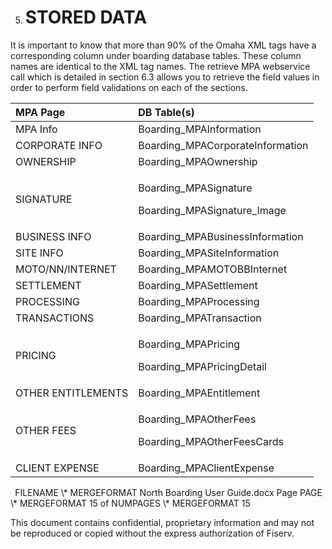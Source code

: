 ﻿

   5. # **STORED DATA**
It is important to know that more than 90% of the Omaha XML tags have a corresponding column under boarding database tables. These column names are identical to the XML tag names.   The retrieve MPA webservice call which is detailed in section 6.3 allows you to retrieve the field values in order to perform field validations on each of the sections.

|MPA Page|DB Table(s)|
| :- | :- |
|MPA Info|Boarding\_MPAInformation|
|CORPORATE INFO|Boarding\_MPACorporateInformation|
|OWNERSHIP|Boarding\_MPAOwnership|
|SIGNATURE|<p>Boarding\_MPASignature</p><p>Boarding\_MPASignature\_Image</p>|
|BUSINESS INFO|Boarding\_MPABusinessInformation|
|SITE INFO|Boarding\_MPASiteInformation|
|MOTO/NN/INTERNET|Boarding\_MPAMOTOBBInternet|
|SETTLEMENT|Boarding\_MPASettlement|
|PROCESSING|Boarding\_MPAProcessing|
|TRANSACTIONS|Boarding\_MPATransaction|
|PRICING|<p>Boarding\_MPAPricing</p><p>Boarding\_MPAPricingDetail</p>|
|OTHER ENTITLEMENTS|Boarding\_MPAEntitlement|
|OTHER FEES|<p>Boarding\_MPAOtherFees</p><p>Boarding\_MPAOtherFeesCards</p>|
|CLIENT EXPENSE|Boarding\_MPAClientExpense|



` `FILENAME   \\* MERGEFORMAT North Boarding User Guide.docx		Page  PAGE   \\* MERGEFORMAT 15 of  NUMPAGES   \\* MERGEFORMAT 15

This document contains confidential, proprietary information and may not be reproduced or copied without the express authorization of Fiserv. 
